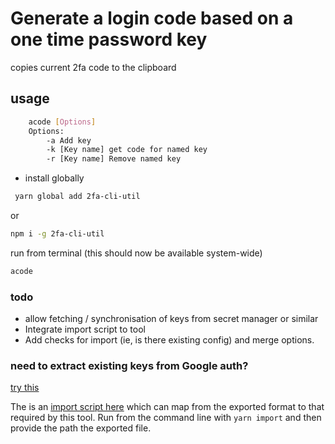 # Generate a login code based on a one time password key

copies current 2fa code to the clipboard



## usage

```bash
    acode [Options] 
    Options:
        -a Add key
        -k [Key name] get code for named key
        -r [Key name] Remove named key
```

* install globally

```bash
 yarn global add 2fa-cli-util
```

or

```bash
npm i -g 2fa-cli-util
```

run from terminal (this should now be available system-wide)

```bash
acode
```

### todo

* allow fetching / synchronisation of keys from secret manager or similar
* Integrate import script to tool
* Add checks for import (ie, is there existing config) and merge options.

### need to extract existing keys from Google auth?

[try this](https://github.com/krissrex/google-authenticator-exporter)

The is an [import script here](src/importer.ts) which can map from the exported format to that required by this tool. Run from the command line with `yarn import` and then provide the path the exported file. 